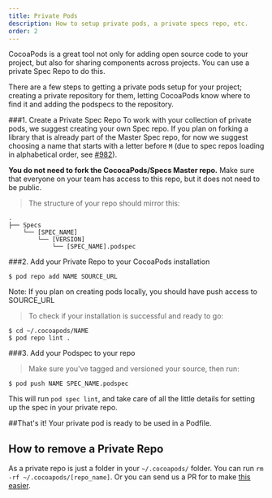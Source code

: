 ```yaml
---
title: Private Pods
description: How to setup private pods, a private specs repo, etc.
order: 2
---
```


CocoaPods is a great tool not only for adding open source code to your project, but also for sharing components across projects. You can use a private Spec Repo to do this.

There are a few steps to getting a private pods setup for your project; creating a private repository for them, letting CocoaPods know where to find it and adding the podspecs to the repository.

###1. Create a Private Spec Repo
To work with your collection of private pods, we suggest creating your own Spec repo. If you plan on forking a library that is already part of the Master Spec repo, for now we suggest choosing a name that starts with a letter before `M` (due to spec repos loading in alphabetical order, see [#982](https://github.com/CocoaPods/CocoaPods/issues/982)).

**You do not need to fork the CococaPods/Specs Master repo.** Make sure that everyone on your team has access to this repo, but it does not need to be public.

> The structure of your repo should mirror this:

```
.
├── Specs
    └── [SPEC_NAME]
        └── [VERSION]
            └── [SPEC_NAME].podspec
```

###2. Add your Private Repo to your CocoaPods installation
```shell
$ pod repo add NAME SOURCE_URL
```
<aside>Note: If you plan on creating pods locally, you should have push access to SOURCE_URL</aside>

> To check if your installation is successful and ready to go:

```shell
$ cd ~/.cocoapods/NAME
$ pod repo lint .
```

###3. Add your Podspec to your repo

> Make sure you've tagged and versioned your source, then run:

```shell
$ pod push NAME SPEC_NAME.podspec
```

This will run `pod spec lint`, and take care of all the little details for setting up the spec in your private repo.

##That's it!
Your private pod is ready to be used in a Podfile.

## How to remove a Private Repo

As a private repo is just a folder in your `~/.cocoapods/` folder. You can run `rm -rf ~/.cocoapods/[repo_name]`. Or you can send us a PR for to make [this easier](https://github.com/CocoaPods/CocoaPods/issues/1484).
